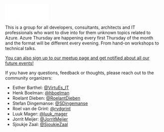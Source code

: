 [![Azure Thursday logo](logo-azure-thursday.png "Azure Thursday website")](https://www.azurethursday.com)

This is a group for all developers, consultants, architects and IT professionals who want to dive into for them unknown topics related to Azure. Azure Thursday are happening every first Thursday of the month and the format will be different every evening. From hand-on workshops to technical talks.

[You can also sign up to our meetup page and get notified about all our future events!](https://www.meetup.com/nl-NL/Azure-Thursdays/)

If you have any questions, feedback or thoughts, please reach out to the community organizers:

* Esther Barthel: [@VirtuEs_IT](https://twitter.com/virtuEs_IT)
* Henk Boelman: [@hboelman](https://twitter.com/hboelman) 
* Roelant Dieben: [@RoelantDieben](https://twitter.com/RoelantDieben)
* Stefan Dingemanse: [@SDingemanse](https://twitter.com/SDingemanse)
* Roel van de Grint: [@rvdgrint](https://twitter.com/rvdgrint)
* Luuk Mager: [@luuk_mager](https://twitter.com/luuk_mager)
* Jorrit Meijer: [@JorritMeijer](https://twitter.com/JorritMeijer)
* Sjoukje Zaal: [@SjoukjeZaal](https://twitter.com/SjoukjeZaal)
